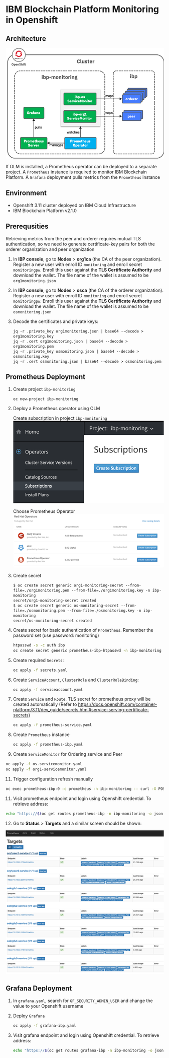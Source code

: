# IBM Blockchain Platform Monitoring in Openshift

## Architecture

![Architecture](./img/arch.png)

If OLM is installed, a Prometheus operator can be deployed to a separate project. A `Prometheus` instance is required to monitor IBM Blockchain Platform. A `Grafana` deployment pulls metrics from the `Prometheus` instance

## Environment

* Openshift 3.11 cluster deployed on IBM Cloud Infrastructure
* IBM Blockchain Platform v2.1.0

## Prerequsities

Retrieving metrics from the peer and orderer requires mutual TLS authentication, so we need to generate certificate-key pairs for both the orderer organization and peer organization

1. In **IBP console**, go to **Nodes** > **org1ca** (the CA of the peer organization). Register a new user with enroll ID `monitoring` and enroll secret `monitoringpw`. Enroll this user against the **TLS Certificate Authority** and download the wallet. The file name of the wallet is assumed to be `org1monitoring.json`

2. In **IBP console**, go to **Nodes** > **osca** (the CA of the orderer organization). Register a new user with enroll ID `monitoring` and enroll secret `monitoringpw`. Enroll this user against the **TLS Certificate Authority** and download the wallet. The file name of the wallet is assumed to be `osmonitoring.json`

3. Decode the certificates and private keys:

   ```console
   jq -r .private_key org1monitoring.json | base64 --decode > org1monitoring.key
   jq -r .cert org1monitoring.json | base64 --decode > org1monitoring.pem
   jq -r .private_key osmonitoring.json | base64 --decode > osmonitoring.key
   jq -r .cert osmonitoring.json | base64 --decode > osmonitoring.pem
   ```

## Prometheus Deployment

1. Create project `ibp-monitoring`

   ```console
   oc new-project ibp-monitoring
   ```

2. Deploy a Prometheus operator using OLM

   Create subscription in project `ibp-monitoring`
   ![OLM](./img/olm1.png)

   Choose Prometheus Operator
   ![OLM](./img/olm2.png)

3. Create secret

   ```console
   $ oc create secret generic org1-monitoring-secret --from-file=./org1monitoring.pem --from-file=./org1monitoring.key -n ibp-monitoring
   secret/org1-monitoring-secret created
   $ oc create secret generic os-monitoring-secret --from-file=./osmonitoring.pem --from-file=./osmonitoring.key -n ibp-monitoring
   secret/os-monitoring-secret created
   ```

4. Create secret for basic authentication of `Prometheus`. Remember the password set (use password: monitoring)

   ```bash
   htpasswd -s -c auth ibp
   oc create secret generic prometheus-ibp-htpasswd -n ibp-monitoring --from-file auth
   ```

5. Create required `Secrets`:

   ```bash
   oc apply -f secrets.yaml
   ```

6. Create `ServiceAccount`, `ClusterRole` and `ClusterRoleBinding`:

   ```bash
   oc apply -f serviceaccount.yaml
   ```

7. Create `Service` and `Route`. TLS secret for prometheus proxy will be created automatically (Refer to <https://docs.openshift.com/container-platform/3.11/dev_guide/secrets.html#service-serving-certificate-secrets)>

    ```bash
    oc apply -f prometheus-service.yaml
    ```

8. Create `Prometheus` instance

   ```bash
   oc apply -f prometheus-ibp.yaml
   ```

9.  Create `ServiceMonitor` for Ordering service and Peer

   ```bash
   oc apply -f os-servicemonitor.yaml
   oc apply -f org1-servicemonitor.yaml
   ```

11. Trigger configuration refresh manually

   ```bash
   oc exec prometheus-ibp-0 -c prometheus -n ibp-monitoring -- curl -X POST http://localhost:9090/-/reload
   ```

11. Visit prometheus endpoint and login using Openshift credential. To retrieve address:
  
   ```bash
   echo "https://$(oc get routes prometheus-ibp -n ibp-monitoring -o json | jq -r .spec.host)"
   ```

12. Go to **Status** > **Targets** and a similar screen should be shown:

   ![Screenshot](./img/prom-ss.png)

## Grafana Deployment

1. In `grafana.yaml`, search for `GF_SECURITY_ADMIN_USER` and change the value to your Openshift username

2. Deploy `Grafana`

   ```bash
   oc apply -f grafana-ibp.yaml
   ```

3. Visit grafana endpoint and login using Openshift credential. To retrieve address:
  
   ```bash
   echo "https://$(oc get routes grafana-ibp -n ibp-monitoring -o json | jq -r .spec.host)"
   ```
